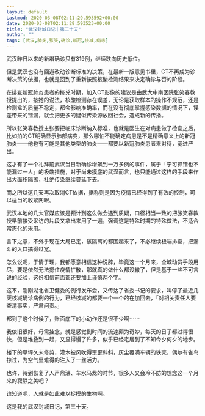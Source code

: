```yaml
---
layout: default
Lastmod: 2020-03-08T02:11:29.593592+00:00
date: 2020-03-08T02:11:29.593523+00:00
title: "武汉封城日记｜第三十天"
author: ""
tags: [武汉,肺炎,张笑,确诊,新冠,核减,病患]
---
```


武汉昨日以来的新增确诊只有319例，继续跌向历史低位。

但是武汉也没有回避改动诊断标准的决策，在最新一版意见书里，CT不再成为诊断决策的依据，也就是回到了重新按照核酸检测结果来决定确诊与否的阶段。

在排查新冠肺炎患者的挤兑时期，加入CT影像的建议是由武大中南医院张笑春教授提出的，按她的说法，核酸检测存在误差，无论是获取样本的操作不规范，还是检测盒的质量不稳定，都会影响准确率，而在没有彻底掌握感染数据的情况下，误差带来的错漏，就会把更多的疑似传染源放回社会，造成新的传播。

所以张笑春教授主张要把临床诊断纳入标准，也就是医生在对病患做了检查之后，比如拍的CT明确显示肺部病变，那么哪怕不能确定病患是不是精确意义上的新冠肺炎——他也有可能是其他类型的肺炎——都要以新冠肺炎患者来对待，宽进严出。

这才有了一个礼拜前武汉当日新确诊增飙到一万多例的事件，属于「宁可抓错也不能漏过一人」的极端措施，对于尚未摸底的武汉而言，也只能通过这样的手段来作出大面积隔离，杜绝传染继续蔓延下去。

而之所以这几天再次取消CT依据，据称则是因为疫情已经得到了有效的控制，可以适当的收紧网眼。

武汉本地的几大官媒应该是预计到这么做会遇到质疑，口径相当一致的把张笑春教授早前接受采访的片段又拿出来用了一遍，强调这是特殊时期的特殊做法，不适合常态化的采用。

言下之意，不外乎现在大局已定，该隔离的都围起来了，不必继续极端排查，把漏斗的入口搞得过宽。

怎么说呢，于情于理，我都愿意相信这种说辞，毕竟这一个月来，全城动员手段用尽，要是依然无法摁住疫情扩散，那就真的做什么都没辙了，但是基于一些不可言说的经验，这份相信前面都还要加上谨慎两个字。

这不，刚刚湖北省卫健委的例行发布会，又传达了省委书记的要求，叫停了最近几天核减确诊病例的行为，已经核减的都要一个一个的在加回去，「对相关责任人要查清事实，严肃问责。」

都到了这个时候了，账面底下的小动作还是很不少啊⋯⋯

我依旧很好，毋需挂念，就是感觉到时间的流速颇为奇妙，每天的日子都过得很快，但是堆叠到一起，又显得慢了许多，似乎已经宅居到了不知今夕何夕的地步。

楼下的草坪久未修剪，灌木被风吹得歪歪斜斜，灰尘覆满车辆的铁壳，偶尔有雀鸟掠过，为空气里难得的注入了一丝活力。

也许，待到恢复了人声鼎沸、车水马龙的时节，很多人又会冷不防的想念这一个月来的寂静之美吧？

谁知道呢，人就是如此难以捉摸的生物啊。

这是我的武汉封城日记，第三十天。

